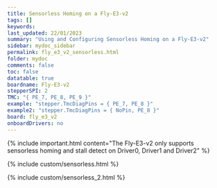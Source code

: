 ```yaml
---
title: Sensorless Homing on a Fly-E3-v2
tags: []
keywords: 
last_updated: 22/01/2023
summary: "Using and Configuring Sensorless Homing on a Fly-E3-v2"
sidebar: mydoc_sidebar
permalink: fly_e3_v2_sensorless.html
folder: mydoc
comments: false
toc: false
datatable: true
boardname: Fly-E3-v2
stepperSPI: 2
TMC: "{ PE_7, PE_8, PE_9 }"
example: "stepper.TmcDiagPins = { PE_7, PE_8 }"
example2: "stepper.TmcDiagPins = { NoPin, PE_8 }"
board: fly_e3_v2
onboardDrivers: no
---
```


{% include important.html content="The Fly-E3-v2 only supports sensorless homing and stall detect on Driver0, Driver1 and Driver2" %}

{% include custom/sensorless.html %}

{% include custom/sensorless_2.html %}